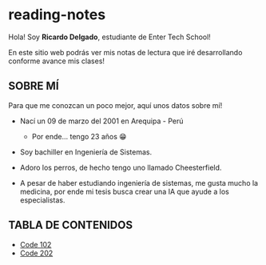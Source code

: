 # reading-notes

Hola! Soy **Ricardo Delgado**, estudiante de Enter Tech School!

En este sitio web podrás ver mis notas de lectura que iré desarrollando conforme avance mis clases!

## SOBRE MÍ

Para que me conozcan un poco mejor, aquí unos datos sobre mí!

+ Nací un 09 de marzo del 2001 en Arequipa - Perú

    + Por ende... tengo 23 años 😁

+ Soy bachiller en Ingeniería de Sistemas.

+ Adoro los perros, de hecho tengo uno llamado Cheesterfield.

+ A pesar de haber estudiando ingeniería de sistemas, me gusta mucho la medicina, por ende mi tesis busca crear una IA que ayude a los especialistas.

## TABLA DE CONTENIDOS
- [Code 102](/102/README.md)
- [Code 202](/201/README.md)